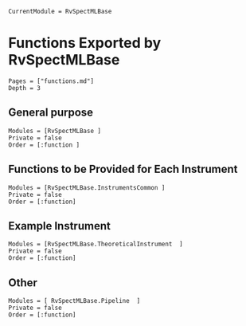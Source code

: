 ```@meta
CurrentModule = RvSpectMLBase
```
# Functions Exported by RvSpectMLBase

```@contents
Pages = ["functions.md"]
Depth = 3
```

## General purpose
```@autodocs
Modules = [RvSpectMLBase ]
Private = false
Order = [:function ]
```

## Functions to be Provided for Each Instrument
```@autodocs
Modules = [RvSpectMLBase.InstrumentsCommon ]
Private = false
Order = [:function]
```

## Example Instrument
```@autodocs
Modules = [RvSpectMLBase.TheoreticalInstrument  ]
Private = false
Order = [:function]
```

## Other
```@autodocs
Modules = [ RvSpectMLBase.Pipeline  ]
Private = false
Order = [:function]
```
